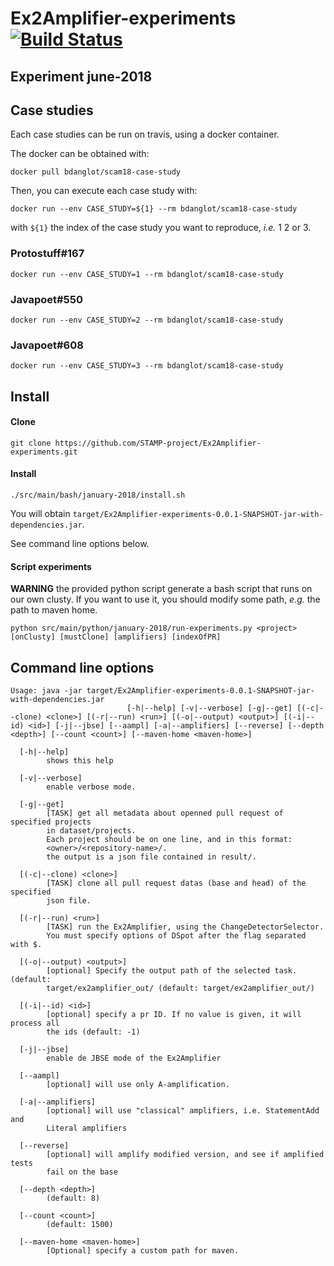 # Ex2Amplifier-experiments [![Build Status](https://travis-ci.org/STAMP-project/Ex2Amplifier-experiments.svg?branch=scam-18-branch)](https://travis-ci.org/STAMP-project/Ex2Amplifier-experiments)

## Experiment june-2018

## Case studies

Each case studies can be run on travis, using a docker container.

The docker can be obtained with:

```
docker pull bdanglot/scam18-case-study
```

Then, you can execute each case study with:

```
docker run --env CASE_STUDY=${1} --rm bdanglot/scam18-case-study
```

with `${1}` the index of the case study you want to reproduce, _i.e._ 1 2 or 3.

### Protostuff#167
```
docker run --env CASE_STUDY=1 --rm bdanglot/scam18-case-study
```

### Javapoet#550
```
docker run --env CASE_STUDY=2 --rm bdanglot/scam18-case-study
```

### Javapoet#608
```
docker run --env CASE_STUDY=3 --rm bdanglot/scam18-case-study
```

## Install

#### Clone
```
git clone https://github.com/STAMP-project/Ex2Amplifier-experiments.git
```

#### Install

```
./src/main/bash/january-2018/install.sh
```

You will obtain `target/Ex2Amplifier-experiments-0.0.1-SNAPSHOT-jar-with-dependencies.jar`.

See command line options below.

#### Script experiments

**WARNING** the provided python script generate a bash script that runs on our own clusty. If you want to use it, you should modify some path, _e.g._ the path to maven home.

```
python src/main/python/january-2018/run-experiments.py <project> [onClusty] [mustClone] [amplifiers] [indexOfPR]
```

## Command line options

```
Usage: java -jar target/Ex2Amplifier-experiments-0.0.1-SNAPSHOT-jar-with-dependencies.jar
                          [-h|--help] [-v|--verbose] [-g|--get] [(-c|--clone) <clone>] [(-r|--run) <run>] [(-o|--output) <output>] [(-i|--id) <id>] [-j|--jbse] [--aampl] [-a|--amplifiers] [--reverse] [--depth <depth>] [--count <count>] [--maven-home <maven-home>]

  [-h|--help]
        shows this help

  [-v|--verbose]
        enable verbose mode.

  [-g|--get]
        [TASK] get all metadata about openned pull request of specified projects
        in dataset/projects.
        Each project should be on one line, and in this format:
        <owner>/<repository-name>/.
        the output is a json file contained in result/.

  [(-c|--clone) <clone>]
        [TASK] clone all pull request datas (base and head) of the specified
        json file.

  [(-r|--run) <run>]
        [TASK] run the Ex2Amplifier, using the ChangeDetectorSelector.
        You must specify options of DSpot after the flag separated with $.

  [(-o|--output) <output>]
        [optional] Specify the output path of the selected task. (default:
        target/ex2amplifier_out/ (default: target/ex2amplifier_out/)

  [(-i|--id) <id>]
        [optional] specify a pr ID. If no value is given, it will process all
        the ids (default: -1)

  [-j|--jbse]
        enable de JBSE mode of the Ex2Amplifier

  [--aampl]
        [optional] will use only A-amplification.

  [-a|--amplifiers]
        [optional] will use "classical" amplifiers, i.e. StatementAdd and
        Literal amplifiers

  [--reverse]
        [optional] will amplify modified version, and see if amplified tests
        fail on the base

  [--depth <depth>]
        (default: 8)

  [--count <count>]
        (default: 1500)

  [--maven-home <maven-home>]
        [Optional] specify a custom path for maven.

```